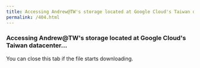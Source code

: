```yaml
---
title: Accessing Andrew@TW's storage located at Google Cloud's Taiwan datacenter...
permalink: /404.html
---
```


### Accessing Andrew@TW's storage located at Google Cloud's Taiwan datacenter...

You can close this tab if the file starts downloading.

<script>
  window.location.replace("https://storage.googleapis.com/andrew.at.tw"+window.location.pathname);
  window.close();
</script>
